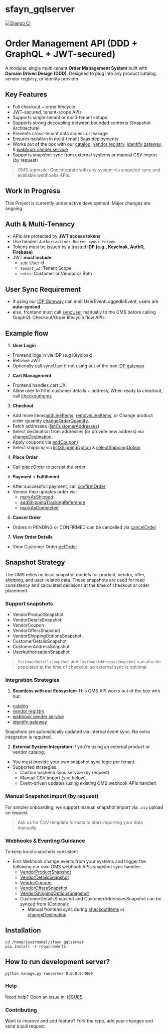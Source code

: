 # sfayn_gqlserver

[![Django CI](https://github.com/sfayn2/sfayn_gqlserver/actions/workflows/django.yml/badge.svg)](https://github.com/sfayn2/sfayn_gqlserver/actions/workflows/django.yml)

# Order Management API (DDD + GraphQL + JWT-secured)

A modular, single multi-tenant **Order Management System** built with **Domain Driven Design (DDD)**. Designed to plug into any product catalog, vendor registry, or identity provider.

## Key Features
- Full checkout + order lifecycle
- JWT-secured, tenant-scope APIs
- Supports single-tenant or multi-tenant setups.
- Supports strong decoupling between bounded contexts (Snapshot Architecture)
- Prevents cross-tenant data access or leakage
- Ensures isolation in multi-tenant Saas deployments
- Works out of the box with our [catalog](https://github.com/sfayn2/catalog_service), [vendor registry](https://github.com/sfayn2/vendor_registry), [identify gateway](https://github.com/sfayn2/identity_gateway), & [webhook sender service](https://github.com/sfayn2/webhook_sender_service)
- Supports snapshot sync from external systems or manual CSV import (by request)


> OMS-agnostic: Can integrate with any system via snapshot sync and available webhooks APIs.


## Work in Progress
This Project is currently under active development. Major changes are ongoing.


## Auth & Multi-Tenancy

- APIs are protected by **JWT access tokens**
- Use header: `Authorization: Bearer <your token>`
- Tokens must be issued by a trusted **IDP (e.g., Keycloak, Auth0, Firebase)**
- JWT **must include**:
    - `sub`: User id
    - `tenant_id`: Tenant Scope
    - `roles`: Customer or Vendor or Both


## User Sync Requirement

- if using our [IDP Gateway](https://github.com/sfayn2/identity_gateway) can emit UserEventLoggedInEvent, users are **auto-synced**
- else, frontend must call [syncUser]() manually to the OMS before calling GraphQL Checkout/Order lifecycle flow APIs.


## Example flow
1. **User Login**
* Frontend logs in via IDP (e.g Keycloak)
* Retrieve JWT
* Optionally call syncUser if not using out of the box [IDP gateway](https://github.com/sfayn2/identity_gateway)
2. **Cart Management**
* Frontend handles cart UX
* Allow user to fill in customer details + address, When ready to checkout, call [checkoutItems](./mutations/checkout_items.graphql)
3. **Checkout**
* Add more items[addLineItems](./mutations/add_line_items.graphql), [removeLineItems](./mutations/remove_line_items.graphql), or Change product order quantity [changeOrderQuantity](./mutations/change_order_quantity.graphql).
* Fetch addresses ([listCustomerAddresses](./mutations/list_customer_addresses.graphql))
* Select destination from addresses (or provide new address) via [changeDestination](./mutations/change_destination.graphql).
* Apply coupons via  [addCoupon](./mutations/add_coupon.graphql))
* Select shipping via [listShippingOption](./mutations/list_shipping_option.graphql) & [selectShippingOption](./mutations/selection_shipping_option.graphql)
4. **Place Order**
* Call [placeOrder](./mutations/place_order.graphql) to persist the order
5. **Payment + Fulfillment**
* After successfull payment, call [confirmOrder](./mutations/confirm_order.graphql)
* Vendor then updates order via:
    * [markAsShipped](./mutations/mark_as_shipped.graphql)
    * [addShippingTrackingReference](./mutations/add_shipping_tracking_reference.graphql)
    * [markAsCompleted](./mutations/mark_as_completed.graphql)
6. **Cancel Order**
* Orders in PENDING or CONFIRMED can be cancelled via [cancelOrder](./mutations/cancel_order.graphql)
7. **View Order Details**
* View Customer Order [getOrder](./mutations/get_order.graphql)

## Snapshot Strategy

The OMS relies on local snapshot models for product, vendor, offer, shipping, and user-related data. These  snapshots are used for read consistency and calculated decisions at the time of checkout or order placement.

### Support snapshots
- VendorProductSnapshot
- VendorDetailsSnapshot
- VendorCoupon
- VendorOffersSnapshot
- VendorShippingOptionsSnapshot
- CustomerDetailsSnapshot
- CustomerAddressSnapshot
- UserAuthorizationSnapshot

> `CustomerDetailsSnapshot` and `CustomerAddressesSnapshot` can also be populated at the time of checkout, so external sync is optional.

### Integration Strategies

1. **Seamless with our Ecosystem**
This OMS API works out of the box with our:
- [catalog](https://github.com/sfayn2/catalog_service)
- [vendor registry](https://github.com/sfayn2/vendor_registry)
- [webhook sender service](https://github.com/sfayn2/webhook_sender_service)
- [identify gateway](https://github.com/sfayn2/identity_gateway)

Snapshots are automatically updated via internal event sync. No extra integration is required.

2. **External System Integration**
if you're using an external product or vendor catalog:
- You must provide your own snapshot sync logic per tenant.
- Supported strategies:
    - Custom backend sync service (by request)
    - Manual CSV import (see below)
    - Event-driven updates (using existing OMS webhook APIs handler)

### Manual Snapshot Import (by request)
For simpler onboarding, we support manual snapshot import via `.csv` upload on request.

> Ask us for CSV template formats to start importing your data manually.

### Webhooks & Eventing Guidance
To keep local snapshots consistent

- Emit Webhook change events from your systems and trigger the following our own OMS webhook APIs snapshot sync handler:
    - [VendorProductSnapshot]()
    - [VendorDetailsSnapshot]()
    - [VendorCoupon]()
    - [VendorOffersSnapshot]()
    - [VendorShippingOptionsSnapshot]()
    - CustomerDetailsSnapshot and CustomerAddressesSnapshot can be synced from (Optional):
        - Manual frontend sync during [checkoutItems](./mutations/checkout_items.graphql) or [changeDestination](./mutations/change_destination.graphql)

## Installation 
```
cd /home/{username}/sfayn_gqlserver
pip install -r requirements
```

## How to run development server? 
```
python manage.py runserver 0.0.0.0:4000
```


### Help

Need help? Open an issue in: [ISSUES](https://github.com/sfayn2/sfayn_gqlserver/issues)


### Contributing
Want to improve and add feature? Fork the repo, add your changes and send a pull request.




